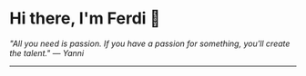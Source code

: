 <h1>Hi there, I'm Ferdi 👋</h1>

<p><em>
  "All you need is passion. If you have a passion for something, you'll create the talent." — Yanni
</em></p>

---
